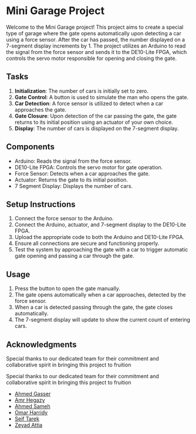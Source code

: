 # Mini Garage Project

Welcome to the Mini Garage project! This project aims to create a special type of garage where the gate opens automatically upon detecting a car using a force sensor. After the car has passed, the number displayed on a 7-segment display increments by 1. The project utilizes an Arduino to read the signal from the force sensor and sends it to the DE10-Lite FPGA, which controls the servo motor responsible for opening and closing the gate.

## Tasks

1. **Initialization**: The number of cars is initially set to zero.
2. **Gate Control**: A button is used to simulate the man who opens the gate.
3. **Car Detection**: A force sensor is utilized to detect when a car approaches the gate.
4. **Gate Closure**: Upon detection of the car passing the gate, the gate returns to its initial position using an actuator of your own choice.
5. **Display**: The number of cars is displayed on the 7-segment display.

## Components

- Arduino: Reads the signal from the force sensor.
- DE10-Lite FPGA: Controls the servo motor for gate operation.
- Force Sensor: Detects when a car approaches the gate.
- Actuator: Returns the gate to its initial position.
- 7 Segment Display: Displays the number of cars.

## Setup Instructions

1. Connect the force sensor to the Arduino.
2. Connect the Arduino, actuator, and 7-segment display to the DE10-Lite FPGA.
3. Upload the appropriate code to both the Arduino and DE10-Lite FPGA.
4. Ensure all connections are secure and functioning properly.
5. Test the system by approaching the gate with a car to trigger automatic gate opening and passing a car through the gate.

## Usage

1. Press the button to open the gate manually.
2. The gate opens automatically when a car approaches, detected by the force sensor.
3. When a car is detected passing through the gate, the gate closes automatically.
4. The 7-segment display will update to show the current count of entering cars.


<!--## License

This project is licensed under the MIT License - see the [LICENSE.md](LICENSE.md) file for details. -->

## Acknowledgments

Special thanks to our dedicated team for their commitment and collaborative spirit in bringing this project to fruition

<!--<div style="display: flex; flex-direction: row; border-radius:">
    <div style="margin-right: 10px;">
        <a href="https://github.com/Ahmed20150">
            <img src="https://github.com/Ahmed20150.png" alt="Ahmed's picture" width="100" height="100">
        </a>
        <br>
        <span>Ahmed Gasser</span>
    </div>
    <div style="margin-right: 10px;">
        <a href="">
            <img src="" alt="Ahmed's picture" width="100" height="100">
        </a>
        <br>
        <span>Ahmed Sameh</span>
    </div>
    <div style="margin-right: 10px;">
        <a href="https://github.com/Amr-Hegazy1">
            <img src="https://github.com/Amr-Hegazy1.png" alt="Amr's picture" width="100" height="100">
        </a>
        <br>
        <span>Amr Hegazy</span>
    </div>
    <div style="margin-right: 10px;">
        <a href="https://github.com/OHarridy">
            <img src="https://github.com/OHarridy" alt="Omar's picture" width="100" height="100">
        </a>
        <br>
        <span>Omar Harridy</span>
    </div>
    <div style="margin-right: 10px;">
        <a href="">
            <img src="" alt="Seif's picture" width="100" height="100">
        </a>
        <br>
        <span>Seif Tarek</span>
        </div>
        <div style="margin-right: 10px;">
        <a href="https://github.com/ZeyadAttia5">
            <img src="https://github.com/ZeyadAttia5.png" alt="Zeyad's picture" width="100" height="100">
        </a>
        <br>
        <span>Zeyad Attia</span>
    </div>
</div> -->

Special thanks to our dedicated team for their commitment and collaborative spirit in bringing this project to fruition
- [Ahmed Gasser](https://github.com/Ahmed20150)
- [Amr Hegazy](https://github.com/Amr-Hegazy1)
- [Ahmed Sameh]()
- [Omar Harridy](https://github.com/OHarridy)
- [Seif Tarek]()
- [Zeyad Attia](https://github.com/ZeyadAttia5)






